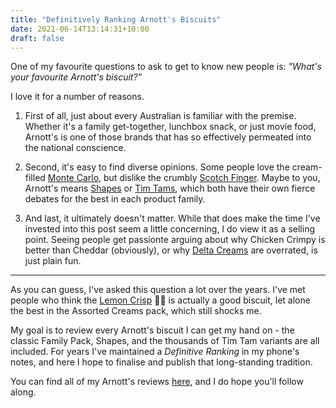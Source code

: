```yaml
---
title: "Definitively Ranking Arnott's Biscuits"
date: 2021-06-14T13:14:31+10:00
draft: false
---
```


One of my favourite questions to ask to get to know new people is: _"What's your favourite Arnott's biscuit?"_

I love it for a number of reasons. 

<!--more-->

1. First of all, just about every Australian is familiar with the premise. Whether it's a family get-together, lunchbox snack, or just movie food, Arnott's is one of those brands that has so effectively permeated into the national conscience.

2. Second, it's easy to find diverse opinions. Some people love the cream-filled [Monte Carlo][link-monte-carlo], but dislike the crumbly [Scotch Finger][link-scotch-finger]. Maybe to you, Arnott's means [Shapes][link-shapes] or [Tim Tams][link-tim-tams], which both have their own fierce debates for the best in each product family.

3. And last, it ultimately doesn't matter. While that does make the time I've invested into this post seem a little concerning, I do view it as a selling point. Seeing people get passionte arguing about why Chicken Crimpy is better than Cheddar (obviously), or why [Delta Creams][link-delta-creams] are overrated, is just plain fun.

---

As you can guess, I've asked this question a lot over the years. I've met people who think the [Lemon Crisp][link-lemon-crisp] 🤢🤮 is actually a good biscuit, let alone the best in the Assorted Creams pack, which still shocks me. 

My goal is to review every Arnott's biscuit I can get my hand on - the classic Family Pack, Shapes, and the thousands of Tim Tam variants are all included. For years I've maintained a _Definitive Ranking_ in my phone's notes, and here I hope to finalise and publish that long-standing tradition. 

You can find all of my Arnott's reviews [here](/arnotts/), and I do hope you'll follow along.





[link-monte-carlo]: https://www.arnotts.com/products/fancy-and-cream-biscuits/cream-biscuits/monte-carlo
[link-scotch-finger]: https://www.arnotts.com/products/plain-biscuits/scotch-finger/scotch-finger-original
[link-tim-tams]: https://www.arnotts.com/products/tim-tam
[link-shapes]: https://www.arnotts.com/products/shapes/original/pizza-original
[link-delta-creams]: https://www.arnotts.com/products/fancy-and-cream-biscuits/cream-biscuits/delta-cream
[link-lemon-crisp]: https://www.arnotts.com/products/fancy-and-cream-biscuits/cream-biscuits/lemon-crisp
